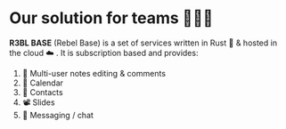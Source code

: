 # Our solution for teams 🙋👱💁
        
**R3BL BASE** (Rebel Base) is a set of services written in
Rust 🦀 & hosted in the cloud ☁️ . It is subscription based
and provides:

1. 📓 Multi-user notes editing & comments
2. 📅 Calendar
3. 📒 Contacts
4. 📽️  Slides
5. 💬 Messaging / chat